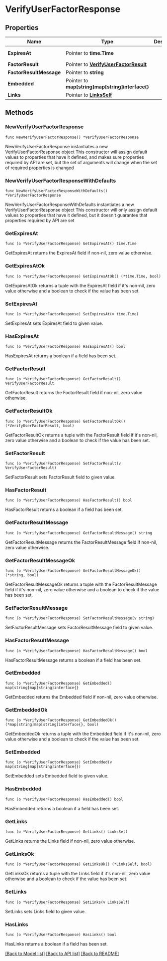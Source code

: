 # VerifyUserFactorResponse

## Properties

Name | Type | Description | Notes
------------ | ------------- | ------------- | -------------
**ExpiresAt** | Pointer to **time.Time** |  | [optional] [readonly] 
**FactorResult** | Pointer to [**VerifyUserFactorResult**](VerifyUserFactorResult.md) |  | [optional] 
**FactorResultMessage** | Pointer to **string** |  | [optional] 
**Embedded** | Pointer to **map[string]map[string]interface{}** |  | [optional] [readonly] 
**Links** | Pointer to [**LinksSelf**](LinksSelf.md) |  | [optional] 

## Methods

### NewVerifyUserFactorResponse

`func NewVerifyUserFactorResponse() *VerifyUserFactorResponse`

NewVerifyUserFactorResponse instantiates a new VerifyUserFactorResponse object
This constructor will assign default values to properties that have it defined,
and makes sure properties required by API are set, but the set of arguments
will change when the set of required properties is changed

### NewVerifyUserFactorResponseWithDefaults

`func NewVerifyUserFactorResponseWithDefaults() *VerifyUserFactorResponse`

NewVerifyUserFactorResponseWithDefaults instantiates a new VerifyUserFactorResponse object
This constructor will only assign default values to properties that have it defined,
but it doesn't guarantee that properties required by API are set

### GetExpiresAt

`func (o *VerifyUserFactorResponse) GetExpiresAt() time.Time`

GetExpiresAt returns the ExpiresAt field if non-nil, zero value otherwise.

### GetExpiresAtOk

`func (o *VerifyUserFactorResponse) GetExpiresAtOk() (*time.Time, bool)`

GetExpiresAtOk returns a tuple with the ExpiresAt field if it's non-nil, zero value otherwise
and a boolean to check if the value has been set.

### SetExpiresAt

`func (o *VerifyUserFactorResponse) SetExpiresAt(v time.Time)`

SetExpiresAt sets ExpiresAt field to given value.

### HasExpiresAt

`func (o *VerifyUserFactorResponse) HasExpiresAt() bool`

HasExpiresAt returns a boolean if a field has been set.

### GetFactorResult

`func (o *VerifyUserFactorResponse) GetFactorResult() VerifyUserFactorResult`

GetFactorResult returns the FactorResult field if non-nil, zero value otherwise.

### GetFactorResultOk

`func (o *VerifyUserFactorResponse) GetFactorResultOk() (*VerifyUserFactorResult, bool)`

GetFactorResultOk returns a tuple with the FactorResult field if it's non-nil, zero value otherwise
and a boolean to check if the value has been set.

### SetFactorResult

`func (o *VerifyUserFactorResponse) SetFactorResult(v VerifyUserFactorResult)`

SetFactorResult sets FactorResult field to given value.

### HasFactorResult

`func (o *VerifyUserFactorResponse) HasFactorResult() bool`

HasFactorResult returns a boolean if a field has been set.

### GetFactorResultMessage

`func (o *VerifyUserFactorResponse) GetFactorResultMessage() string`

GetFactorResultMessage returns the FactorResultMessage field if non-nil, zero value otherwise.

### GetFactorResultMessageOk

`func (o *VerifyUserFactorResponse) GetFactorResultMessageOk() (*string, bool)`

GetFactorResultMessageOk returns a tuple with the FactorResultMessage field if it's non-nil, zero value otherwise
and a boolean to check if the value has been set.

### SetFactorResultMessage

`func (o *VerifyUserFactorResponse) SetFactorResultMessage(v string)`

SetFactorResultMessage sets FactorResultMessage field to given value.

### HasFactorResultMessage

`func (o *VerifyUserFactorResponse) HasFactorResultMessage() bool`

HasFactorResultMessage returns a boolean if a field has been set.

### GetEmbedded

`func (o *VerifyUserFactorResponse) GetEmbedded() map[string]map[string]interface{}`

GetEmbedded returns the Embedded field if non-nil, zero value otherwise.

### GetEmbeddedOk

`func (o *VerifyUserFactorResponse) GetEmbeddedOk() (*map[string]map[string]interface{}, bool)`

GetEmbeddedOk returns a tuple with the Embedded field if it's non-nil, zero value otherwise
and a boolean to check if the value has been set.

### SetEmbedded

`func (o *VerifyUserFactorResponse) SetEmbedded(v map[string]map[string]interface{})`

SetEmbedded sets Embedded field to given value.

### HasEmbedded

`func (o *VerifyUserFactorResponse) HasEmbedded() bool`

HasEmbedded returns a boolean if a field has been set.

### GetLinks

`func (o *VerifyUserFactorResponse) GetLinks() LinksSelf`

GetLinks returns the Links field if non-nil, zero value otherwise.

### GetLinksOk

`func (o *VerifyUserFactorResponse) GetLinksOk() (*LinksSelf, bool)`

GetLinksOk returns a tuple with the Links field if it's non-nil, zero value otherwise
and a boolean to check if the value has been set.

### SetLinks

`func (o *VerifyUserFactorResponse) SetLinks(v LinksSelf)`

SetLinks sets Links field to given value.

### HasLinks

`func (o *VerifyUserFactorResponse) HasLinks() bool`

HasLinks returns a boolean if a field has been set.


[[Back to Model list]](../README.md#documentation-for-models) [[Back to API list]](../README.md#documentation-for-api-endpoints) [[Back to README]](../README.md)


